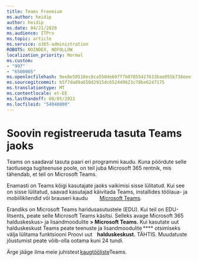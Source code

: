 ```yaml
---
title: Teams Freemium
ms.author: heidip
author: heidip
ms.date: 04/21/2020
ms.audience: ITPro
ms.topic: article
ms.service: o365-administration
ROBOTS: NOINDEX, NOFOLLOW
localization_priority: Normal
ms.custom:
- "997"
- "6500005"
ms.openlocfilehash: 9ee8e58510ec8ca550de60ff7b07855427633bae055b738eeef3e838edd7c609
ms.sourcegitcommit: b5f7da89a650d2915dc652449623c78be6247175
ms.translationtype: MT
ms.contentlocale: et-EE
ms.lasthandoff: 08/05/2021
ms.locfileid: "54048800"
---
```

# <a name="id-like-to-sign-up-for-teams-for-free"></a>Soovin registreeruda tasuta Teams jaoks

Teams on saadaval tasuta paari eri programmi kaudu. Kuna pöördute selle taotlusega tugiteenuse poole, on teil juba Microsoft 365 rentnik, mis tähendab, et teil on Microsoft Teams.

Enamasti on Teams kõigi kasutajate jaoks vaikimisi sisse lülitatud. Kui see on sisse lülitatud, saavad kasutajad käivitada [](https://docs.microsoft.com/MicrosoftTeams/get-clients#desktop-client)Teams, installides töölaua- ja mobiilikliendid või brauseri kaudu    [](https://docs.microsoft.com/MicrosoftTeams/get-clients#mobile-clients)  [](https://dos.microsoft.com/MicrosoftTeams/get-clients#web-client)    [Microsoft Teams](https://www.microsoft.com/microsoft-teams/teams-for-work).

Erandiks on Microsoft Teams haridusasutustele (EDU). Kui teil on EDU-litsents, peate selle Microsoft Teams käsitsi. Selleks avage Microsoft 365 halduskeskus> ja lisandmoodulite **> Microsoft Teams.** Kui kasutate uut halduskeskust Teams peate teenuste ja lisandmoodulite **** otsimiseks välja lülitama funktsiooni Proovi uut    **halduskeskust.** TÄHTIS. Muudatuste jõustumist peate võib-olla ootama kuni 24 tundi.

Ärge jääge ilma meie juhistest [kaugtööliste](https://docs.microsoft.com/MicrosoftTeams/support-remote-work-with-teams)Teams.

